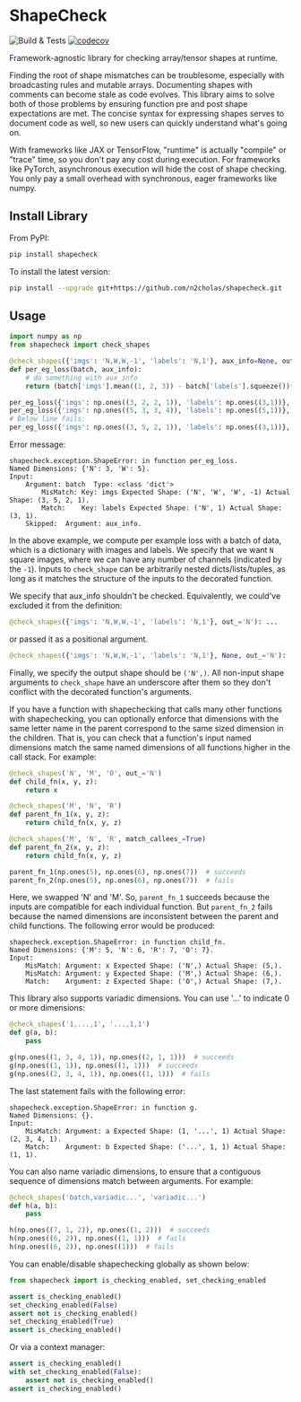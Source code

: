 
# ShapeCheck

![Build & Tests](https://github.com/n2cholas/shapecheck/workflows/Build%20and%20Tests/badge.svg)
[![codecov](https://codecov.io/gh/n2cholas/shapecheck/branch/main/graph/badge.svg?token=KAW5F029PM)](https://codecov.io/gh/n2cholas/shapecheck)

Framework-agnostic library for checking array/tensor shapes at runtime.

Finding the root of shape mismatches can be troublesome, especially with
broadcasting rules and mutable arrays. Documenting shapes with comments can
become stale as code evolves. This library aims to solve both of those problems
by ensuring function pre and post shape expectations are met. The concise
syntax for expressing shapes serves to document code as well, so new users can
quickly understand what's going on.

With frameworks like JAX or TensorFlow, "runtime" is actually "compile" or
"trace" time, so you don't pay any cost during execution. For frameworks like
PyTorch, asynchronous execution will hide the cost of shape checking. You only
pay a small overhead with synchronous, eager frameworks like numpy.

## Install Library

From PyPI:

```bash
pip install shapecheck
```

To install the latest version:

```bash
pip install --upgrade git+https://github.com/n2cholas/shapecheck.git
```

## Usage

```python
import numpy as np
from shapecheck import check_shapes

@check_shapes({'imgs': 'N,W,W,-1', 'labels': 'N,1'}, aux_info=None, out_='N')
def per_eg_loss(batch, aux_info):
    # do something with aux_info
    return (batch['imgs'].mean((1, 2, 3)) - batch['labels'].squeeze())**2

per_eg_loss({'imgs': np.ones((3, 2, 2, 1)), 'labels': np.ones((3,1))}, np.ones(1))
per_eg_loss({'imgs': np.ones((5, 3, 3, 4)), 'labels': np.ones((5,1))}, 'any')
# Below line fails:
per_eg_loss({'imgs': np.ones((3, 5, 2, 1)), 'labels': np.ones((3,1))}, 'any')
```

Error message:

```
shapecheck.exception.ShapeError: in function per_eg_loss.
Named Dimensions: {'N': 3, 'W': 5}.
Input:
    Argument: batch  Type: <class 'dict'>
        MisMatch: Key: imgs Expected Shape: ('N', 'W', 'W', -1) Actual Shape: (3, 5, 2, 1).
        Match:    Key: labels Expected Shape: ('N', 1) Actual Shape: (3, 1).
    Skipped:  Argument: aux_info.
```

In the above example, we compute per example loss with a batch of data, which
is a dictionary with images and labels. We specify that we want `N` square
images, where we can have any number of channels (indicated by the `-1`).
Inputs to `check_shape` can be arbitrarily nested dicts/lists/tuples, as long
as it matches the structure of the inputs to the decorated function.

We specify that aux_info shouldn't be checked. Equivalently, we could've
excluded it from the definition:

```python
@check_shapes({'imgs': 'N,W,W,-1', 'labels': 'N,1'}, out_='N'): ...
```

or passed it as a positional argument.

```python
@check_shapes({'imgs': 'N,W,W,-1', 'labels': 'N,1'}, None, out_='N'): ...
```

Finally, we specify the output shape should be `('N',)`. All non-input shape
arguments to `check_shape` have an underscore after them so they don't
conflict with the decorated function's arguments.

If you have a function with shapechecking that calls many other functions
with shapechecking, you can optionally enforce that dimensions with the same
letter name in the parent correspond to the same sized dimension in the children.
That is, you can check that a function's input named dimensions match the same
named dimensions of all functions higher in the call stack. For example:

```python
@check_shapes('N', 'M', 'O', out_='N')
def child_fn(x, y, z):
    return x

@check_shapes('M', 'N', 'R')
def parent_fn_1(x, y, z):
    return child_fn(x, y, z)

@check_shapes('M', 'N', 'R', match_callees_=True)
def parent_fn_2(x, y, z):
    return child_fn(x, y, z)

parent_fn_1(np.ones(5), np.ones(6), np.ones(7))  # succeeds
parent_fn_2(np.ones(5), np.ones(6), np.ones(7))  # fails
```

Here, we swapped 'N' and 'M'. So, `parent_fn_1` succeeds because the inputs are
compatible for each individual function. But `parent_fn_2` fails because the
named dimensions are inconsistent between the parent and child functions. The
following error would be produced:

```
shapecheck.exception.ShapeError: in function child_fn.
Named Dimensions: {'M': 5, 'N': 6, 'R': 7, 'O': 7}.
Input:
    MisMatch: Argument: x Expected Shape: ('N',) Actual Shape: (5,).
    MisMatch: Argument: y Expected Shape: ('M',) Actual Shape: (6,).
    Match:    Argument: z Expected Shape: ('O',) Actual Shape: (7,).
```

This library also supports variadic dimensions. You can use '...' to indicate 0
or more dimensions:

```python
@check_shapes('1,...,1', '...,1,1')
def g(a, b):
    pass

g(np.ones((1, 3, 4, 1)), np.ones((2, 1, 1)))  # succeeds
g(np.ones((1, 1)), np.ones((1, 1)))  # succeeds
g(np.ones((2, 3, 4, 1)), np.ones((1, 1)))  # fails
```

The last statement fails with the following error:

```
shapecheck.exception.ShapeError: in function g.
Named Dimensions: {}.
Input:
    MisMatch: Argument: a Expected Shape: (1, '...', 1) Actual Shape: (2, 3, 4, 1).
    Match:    Argument: b Expected Shape: ('...', 1, 1) Actual Shape: (1, 1).
```

You can also name variadic dimensions, to ensure that a contiguous sequence of
dimensions match between arguments. For example:

```python
@check_shapes('batch,variadic...', 'variadic...')
def h(a, b):
    pass

h(np.ones((7, 1, 2)), np.ones((1, 2)))  # succeeds
h(np.ones((6, 2)), np.ones((1, 1)))  # fails
h(np.ones((6, 2)), np.ones((1)))  # fails
```

You can enable/disable shapechecking globally as shown below:

```python
from shapecheck import is_checking_enabled, set_checking_enabled

assert is_checking_enabled()
set_checking_enabled(False)
assert not is_checking_enabled()
set_checking_enabled(True)
assert is_checking_enabled()
```

Or via a context manager:

```python
assert is_checking_enabled()
with set_checking_enabled(False):
    assert not is_checking_enabled()
assert is_checking_enabled()
```
